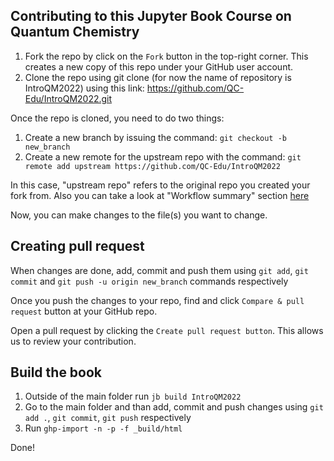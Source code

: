 ## Contributing to this Jupyter Book Course on Quantum Chemistry

1. Fork the repo by click on the `Fork` button in the top-right corner. This creates a new copy of this repo under your GitHub user account.
2. Clone the repo using git clone (for now the name of repository is IntroQM2022) using this link: https://github.com/QC-Edu/IntroQM2022.git

Once the repo is cloned, you need to do two things:
1. Create a new branch by issuing the command: `git checkout -b new_branch`
2. Create a new remote for the upstream repo with the command: `git remote add upstream https://github.com/QC-Edu/IntroQM2022`

In this case, "upstream repo" refers to the original repo you created your fork from. Also you can take a look at  "Workflow summary" section [here](https://www.neonscience.org/resources/learning-hub/tutorials/git-setup-remote)

Now, you can make changes to the file(s) you want to change.

##  Creating pull request
When changes are done, add, commit and push them using `git add`, `git commit` and `git push -u origin new_branch` commands respectively

Once you push the changes to your repo, find and click `Compare & pull request` button at your GitHub repo.

Open a pull request by clicking the `Create pull request button`. This allows us to review your contribution. 

## Build the book
1. Outside of the main folder run `jb build IntroQM2022`
2. Go to the main folder and than add, commit and push changes using `git add .`, `git commit`, `git push` respectively
3. Run `ghp-import -n -p -f _build/html`

Done!
